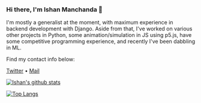 ### Hi there, I'm Ishan Manchanda 👋

<!--
**IshanManchanda/IshanManchanda** is a ✨ _special_ ✨ repository because its `README.md` (this file) appears on your GitHub profile.

Here are some ideas to get you started:

- 🔭 I’m currently working on ...
- 🌱 I’m currently learning ...
- 👯 I’m looking to collaborate on ...
- 🤔 I’m looking for help with ...
- 💬 Ask me about ...
- 📫 How to reach me: ...
- 😄 Pronouns: ...
- ⚡ Fun fact: ...
-->

I'm mostly a generalist at the moment, with maximum experience in backend development with Django. Aside from that, I've worked on various other projects in Python, some animation/simulation in JS using p5.js, have some competitive programming experience, and recently I've been dabbling in ML.


Find my contact info below: 

<!-- [Website](https://ishanmanchanda.github.io) • -->
[Twitter](https://twitter.com/TheIshanM) •
[Mail](mailto:ishanmanchanda70@gmail.com)


[![Ishan's github stats](https://github-readme-stats.vercel.app/api?username=ishanmanchanda&show_icons=true&count_private=true)](https://github.com/IshanManchanda/IshanManchanda)

[![Top Langs](https://github-readme-stats.vercel.app/api/top-langs/?username=ishanmanchanda&layout=compact)](https://github.com/IshanManchanda/IshanManchanda)
